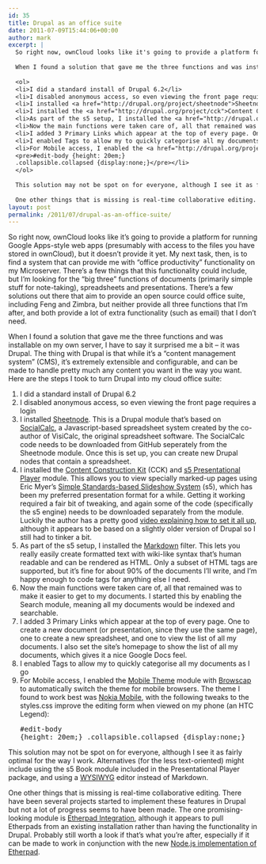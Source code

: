 ```yaml
---
id: 35
title: Drupal as an office suite
date: 2011-07-09T15:44:06+00:00
author: mark
excerpt: |
  So right now, ownCloud looks like it's going to provide a platform for running Google Apps-style web apps (presumably with access to the files you have stored in ownCloud), but it doesn't provide it yet.  My next task, then, is to find a system that can provide me with "office productivity" functionality on my Microserver.  There's a few things that this functionality could include, but I'm looking for the "big three" functions of documents (primarily simple stuff for note-taking), spreadsheets and presentations.  There's a few solutions out there that aim to provide an open source could office suite, including Feng and Zimbra, but neither provide all three functions that I'm after, and both provide a lot of extra functionality (such as email) that I don't need.
  
  When I found a solution that gave me the three functions and was installable on my own server, I have to say it surprised me a bit - it was Drupal.  The thing with Drupal is that while it's a "content management system" (CMS), it's extremely extensible and configurable, and can be made to handle pretty much any content you want in the way you want.  Here are the steps I took to turn Drupal into my cloud office suite:
  
  <ol>
  <li>I did a standard install of Drupal 6.2</li>
  <li>I disabled anonymous access, so even viewing the front page requires a login</li>
  <li>I installed <a href="http://drupal.org/project/sheetnode">Sheetnode</a>.  This is a Drupal module that's based on <a href="http://www.socialtext.com/products/spreadsheets.php">SocialCalc</a>, a Javascript-based spreadsheet system created by the co-author of VisiCalc, the original spreadsheet software.  The SocialCalc code needs to be downloaded from GitHub seperately from the Sheetnode module.  Once this is set up, you can create new Drupal nodes that contain a spreadsheet.</li>
  <li>I installed the <a href="http://drupal.org/project/cck">Content Construction Kit</a> (CCK) and <a href="http://drupal.org/project/s5">s5 Presentational Player</a> module.  This allows you to view specially marked-up pages using Eric Myer's <a href="http://s5project.org/">Simple Standards-based Slideshow System</a> (s5), which has been my preferred presentation format for a while.  Getting it working required a fair bit of tweaking, and again some of the code (specifically the s5 engine) needs to be downloaded separately from the module.  Luckily the author has a pretty good <a href="http://blip.tv/play/g3yxqgUC">video explaining how to set it all up</a>, although it appears to be based on a slightly older version of Drupal so I still had to tinker a bit.</li>
  <li>As part of the s5 setup, I installed the <a href="http://drupal.org/project/markdown">Markdown</a> filter.  This lets you really easily create formatted text with wiki-like syntax that's human readable and can be rendered as HTML.  Only a subset of HTML tags are supported, but it's fine for about 90% of the documents I'll write, and I'm happy enough to code tags for anything else I need.</li>
  <li>Now the main functions were taken care of, all that remained was to make it easier to get to my documents. I started this by enabling the Search module, meaning all my documents would be indexed and searchable.</li>
  <li>I added 3 Primary Links which appear at the top of every page. One to create a new document (or presentation, since they use the same page), one to create a new spreadsheet, and one to view the list of all my documents.  I also set the site's homepage to show the list of all my documents, which gives it a nice Google Docs feel.</li>
  <li>I enabled Tags to allow my to quickly categorise all my documents as I go</li>
  <li>For Mobile access, I enabled the <a href="http://drupal.org/project/mobile_theme">Mobile Theme</a> module with <a href="http://drupal.org/project/browscap">Browscap</a> to automatically switch the theme for mobile browsers.  The theme I found to work best was <a href="http://drupal.org/project/nokia_mobile">Nokia Mobile</a>, with the following tweaks to the styles.css improve the editing form when viewed on my phone (an HTC Legend):
  <pre>#edit-body {height: 20em;}
  .collapsible.collapsed {display:none;}</pre></li>
  </ol>
  
  This solution may not be spot on for everyone, although I see it as fairly optimal for the way I work.  Alternatives (for the less text-oriented) might include using the s5 Book module included in the Presentational Player package, and using a <a href="http://drupal.org/project/wysiwyg">WYSIWYG</a> editor instead of Markdown.
  
  One other things that is missing is real-time collaborative editing. There have been several projects started to implement these features in Drupal but not a lot of progress seems to have been made.  The one promising-looking module is <a href="http://drupal.org/project/etherpad">Etherpad Integration</a>, although it appears to pull Etherpads from an existing installation rather than having the functionality in Drupal. Probably still worth a look if that's what you're after, especially if it can be made to work in conjunction with the new <a href="https://github.com/Pita/etherpad-lite">Node.js implementation of Etherpad</a>.
layout: post
permalink: /2011/07/drupal-as-an-office-suite/
---
```

So right now, ownCloud looks like it&#8217;s going to provide a platform for running Google Apps-style web apps (presumably with access to the files you have stored in ownCloud), but it doesn&#8217;t provide it yet. My next task, then, is to find a system that can provide me with &#8220;office productivity&#8221; functionality on my Microserver. There&#8217;s a few things that this functionality could include, but I&#8217;m looking for the &#8220;big three&#8221; functions of documents (primarily simple stuff for note-taking), spreadsheets and presentations. There&#8217;s a few solutions out there that aim to provide an open source could office suite, including Feng and Zimbra, but neither provide all three functions that I&#8217;m after, and both provide a lot of extra functionality (such as email) that I don&#8217;t need.

When I found a solution that gave me the three functions and was installable on my own server, I have to say it surprised me a bit &#8211; it was Drupal. The thing with Drupal is that while it&#8217;s a &#8220;content management system&#8221; (CMS), it&#8217;s extremely extensible and configurable, and can be made to handle pretty much any content you want in the way you want. Here are the steps I took to turn Drupal into my cloud office suite:

  1. I did a standard install of Drupal 6.2
  2. I disabled anonymous access, so even viewing the front page requires a login
  3. I installed [Sheetnode](http://drupal.org/project/sheetnode). This is a Drupal module that&#8217;s based on [SocialCalc](http://www.socialtext.com/products/spreadsheets.php), a Javascript-based spreadsheet system created by the co-author of VisiCalc, the original spreadsheet software. The SocialCalc code needs to be downloaded from GitHub seperately from the Sheetnode module. Once this is set up, you can create new Drupal nodes that contain a spreadsheet.
  4. I installed the [Content Construction Kit](http://drupal.org/project/cck) (CCK) and [s5 Presentational Player](http://drupal.org/project/s5) module. This allows you to view specially marked-up pages using Eric Myer&#8217;s [Simple Standards-based Slideshow System](http://s5project.org/) (s5), which has been my preferred presentation format for a while. Getting it working required a fair bit of tweaking, and again some of the code (specifically the s5 engine) needs to be downloaded separately from the module. Luckily the author has a pretty good [video explaining how to set it all up](http://blip.tv/play/g3yxqgUC), although it appears to be based on a slightly older version of Drupal so I still had to tinker a bit.
  5. As part of the s5 setup, I installed the [Markdown](http://drupal.org/project/markdown) filter. This lets you really easily create formatted text with wiki-like syntax that&#8217;s human readable and can be rendered as HTML. Only a subset of HTML tags are supported, but it&#8217;s fine for about 90% of the documents I&#8217;ll write, and I&#8217;m happy enough to code tags for anything else I need.
  6. Now the main functions were taken care of, all that remained was to make it easier to get to my documents. I started this by enabling the Search module, meaning all my documents would be indexed and searchable.
  7. I added 3 Primary Links which appear at the top of every page. One to create a new document (or presentation, since they use the same page), one to create a new spreadsheet, and one to view the list of all my documents. I also set the site&#8217;s homepage to show the list of all my documents, which gives it a nice Google Docs feel.
  8. I enabled Tags to allow my to quickly categorise all my documents as I go
  9. For Mobile access, I enabled the [Mobile Theme](http://drupal.org/project/mobile_theme) module with [Browscap](http://drupal.org/project/browscap) to automatically switch the theme for mobile browsers. The theme I found to work best was [Nokia Mobile](http://drupal.org/project/nokia_mobile), with the following tweaks to the styles.css improve the editing form when viewed on my phone (an HTC Legend): 
    <pre>#edit-body {height: 20em;}
.collapsible.collapsed {display:none;}</pre>

This solution may not be spot on for everyone, although I see it as fairly optimal for the way I work. Alternatives (for the less text-oriented) might include using the s5 Book module included in the Presentational Player package, and using a [WYSIWYG](http://drupal.org/project/wysiwyg) editor instead of Markdown.

One other things that is missing is real-time collaborative editing. There have been several projects started to implement these features in Drupal but not a lot of progress seems to have been made. The one promising-looking module is [Etherpad Integration](http://drupal.org/project/etherpad), although it appears to pull Etherpads from an existing installation rather than having the functionality in Drupal. Probably still worth a look if that&#8217;s what you&#8217;re after, especially if it can be made to work in conjunction with the new [Node.js implementation of Etherpad](https://github.com/Pita/etherpad-lite).